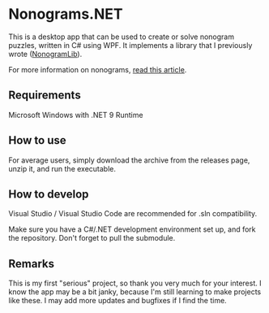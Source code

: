 # Nonograms.NET

This is a desktop app that can be used to create or solve nonogram puzzles, written in C# using WPF.
It implements a library that I previously wrote ([NonogramLib](https://github.com/h4cksaw32/NonogramLib)).

For more information on nonograms, [read this article](https://en.wikipedia.org/wiki/Nonogram).

## Requirements

Microsoft Windows with .NET 9 Runtime

## How to use

For average users, simply download the archive from the releases page, unzip it, and run the executable.

## How to develop

Visual Studio / Visual Studio Code are recommended for .sln compatibility.

Make sure you have a C#/.NET development environment set up, and fork the repository. Don't forget to pull the submodule.

## Remarks

This is my first "serious" project, so thank you very much for your interest. I know the app may be a bit janky, because I'm still learning to make projects like these.
I may add more updates and bugfixes if I find the time.